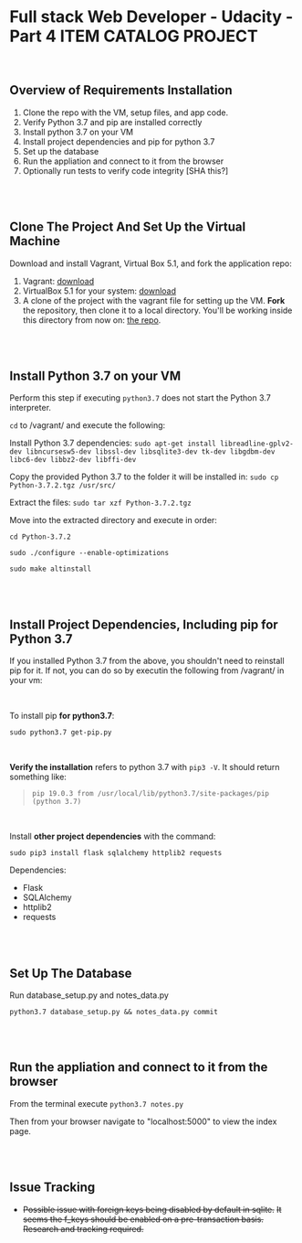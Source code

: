 # Full stack Web Developer - Udacity - Part 4 ITEM CATALOG PROJECT

<br>


## Overview of Requirements Installation
1. Clone the repo with the VM, setup files, and app code.
1. Verify Python 3.7 and pip are installed correctly
1. Install python 3.7 on your VM
1. Install project dependencies and pip for python 3.7
1. Set up the database
1. Run the appliation and connect to it from the browser
1. Optionally run tests to verify code integrity [SHA this?]

<br><br>


## Clone The Project And Set Up the Virtual Machine
Download and install Vagrant, Virtual Box 5.1, and fork the application repo:

1. Vagrant: [download](https://www.vagrantup.com/downloads.html)
2. VirtualBox 5.1 for your system: [download](https://www.virtualbox.org/wiki/Download_Old_Builds_5_1)
3. A clone of the project with the vagrant file for setting up the VM. **Fork** the repository, then clone it to a local directory. You'll be working inside this directory from now on: [the repo](https://github.com/udacity/fullstack-nanodegree-vm).

<br><br>


## Install Python 3.7 on your VM
Perform this step if executing `python3.7` does not start the Python 3.7 interpreter.

`cd` to /vagrant/ and execute the following:

Install Python 3.7 dependencies:
`sudo apt-get install libreadline-gplv2-dev libncursesw5-dev libssl-dev libsqlite3-dev tk-dev libgdbm-dev libc6-dev libbz2-dev libffi-dev`

Copy the provided Python 3.7 to the folder it will be installed in:
`sudo cp Python-3.7.2.tgz /usr/src/`

Extract the files:
`sudo tar xzf Python-3.7.2.tgz`

Move into the extracted directory and execute in order:

`cd Python-3.7.2`

`sudo ./configure --enable-optimizations`

`sudo make altinstall`

<br><br>


## Install Project Dependencies, Including pip for Python 3.7
If you installed Python 3.7 from the above, you shouldn't need to reinstall pip for it. If not, you can do so by executin the following from /vagrant/ in your vm:

<br>

To install pip **for python3.7**:

`sudo python3.7 get-pip.py`

<br>

**Verify the installation** refers to python 3.7 with `pip3 -V`. It should return something like:
>`pip 19.0.3 from /usr/local/lib/python3.7/site-packages/pip (python 3.7)`

<br>


Install **other project dependencies** with the command:

`sudo pip3 install flask sqlalchemy httplib2 requests`

Dependencies:
* Flask
* SQLAlchemy
* httplib2
* requests

<br><br>


## Set Up The Database
Run database_setup.py and notes_data.py

`python3.7 database_setup.py && notes_data.py commit`

<br><br>


## Run the appliation and connect to it from the browser
From the terminal execute `python3.7 notes.py`

Then from your browser navigate to "localhost:5000" to view the index page.

<br><br>


## Issue Tracking
* ~~Possible issue with foreign keys being disabled by default in sqlite.~~
~~It seems the f_keys should be enabled on a pre-transaction basis.~~
~~Research and tracking required.~~

<br><br><br><br><br><br>